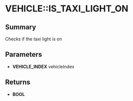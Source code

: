 # VEHICLE::IS_TAXI_LIGHT_ON

## Summary
Checks if the taxi light is on

## Parameters
* **VEHICLE_INDEX** vehicleIndex

## Returns
* **BOOL**
